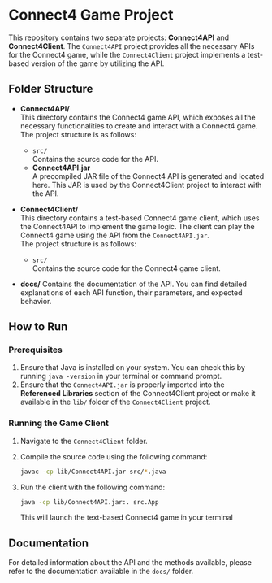 # Connect4 Game Project

This repository contains two separate projects: **Connect4API** and **Connect4Client**. The `Connect4API` project provides all the necessary APIs for the Connect4 game, while the `Connect4Client` project implements a test-based version of the game by utilizing the API.

## Folder Structure

- **Connect4API/**  
  This directory contains the Connect4 game API, which exposes all the necessary functionalities to create and interact with a Connect4 game.  
  The project structure is as follows:
  - `src/`  
    Contains the source code for the API.
  - **Connect4API.jar**  
    A precompiled JAR file of the Connect4 API is generated and located here. This JAR is used by the Connect4Client project to interact with the API.

- **Connect4Client/**  
  This directory contains a test-based Connect4 game client, which uses the Connect4API to implement the game logic. The client can play the Connect4 game using the API from the `Connect4API.jar`.  
  The project structure is as follows:
  - `src/`  
    Contains the source code for the Connect4 game client.

- **docs/**
    Contains the documentation of the API. You can find detailed explanations of each API function, their parameters, and expected behavior.

## How to Run

### Prerequisites
1. Ensure that Java is installed on your system. You can check this by running `java -version` in your terminal or command prompt.
2. Ensure that the `Connect4API.jar` is properly imported into the **Referenced Libraries** section of the Connect4Client project or make it available in the `lib/` folder of the `Connect4Client` project.

### Running the Game Client
1. Navigate to the `Connect4Client` folder.
2. Compile the source code using the following command:

   ```bash
   javac -cp lib/Connect4API.jar src/*.java
   ```
3. Run the client with the following command:

    ```bash
    java -cp lib/Connect4API.jar:. src.App
    ```
    This will launch the text-based Connect4 game in your terminal

## Documentation
For detailed information about the API and the methods available, please refer to the documentation available in the `docs/` folder.